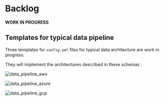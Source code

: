 # Backlog

__WORK IN PROGRESS__

## Templates for typical data pipeline

Three templates for `config.yml` files for typical data architecture are work in progress.

They will implement the architectures described in these schemas :

![data_pipeline_aws](./schemas/data_pipeline_aws.drawio.png)

![data_pipeline_azure](./schemas/data_pipeline_azure.drawio.png)

![data_pipeline_gcp](./schemas/data_pipeline_gcp.drawio.png)
